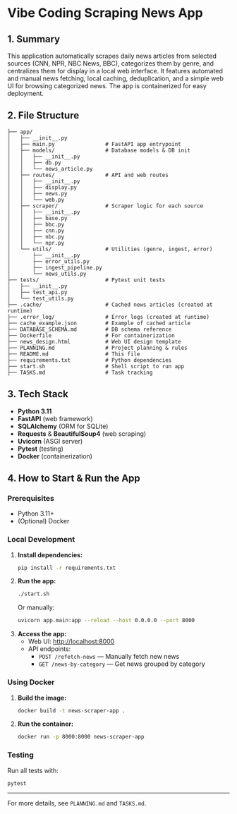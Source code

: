 # Vibe Coding Scraping News App

## 1. Summary
This application automatically scrapes daily news articles from selected sources (CNN, NPR, NBC News, BBC), categorizes them by genre, and centralizes them for display in a local web interface. It features automated and manual news fetching, local caching, deduplication, and a simple web UI for browsing categorized news. The app is containerized for easy deployment.

## 2. File Structure
```
├── app/
│   ├── __init__.py
│   ├── main.py                # FastAPI app entrypoint
│   ├── models/                # Database models & DB init
│   │   ├── __init__.py
│   │   ├── db.py
│   │   └── news_article.py
│   ├── routes/                # API and web routes
│   │   ├── __init__.py
│   │   ├── display.py
│   │   ├── news.py
│   │   └── web.py
│   ├── scraper/               # Scraper logic for each source
│   │   ├── __init__.py
│   │   ├── base.py
│   │   ├── bbc.py
│   │   ├── cnn.py
│   │   ├── nbc.py
│   │   └── npr.py
│   └── utils/                 # Utilities (genre, ingest, error)
│       ├── __init__.py
│       ├── error_utils.py
│       ├── ingest_pipeline.py
│       └── news_utils.py
├── tests/                     # Pytest unit tests
│   ├── __init__.py
│   ├── test_api.py
│   └── test_utils.py
├── .cache/                    # Cached news articles (created at runtime)
├── .error_log/                # Error logs (created at runtime)
├── cache_example.json         # Example of cached article
├── DATABASE_SCHEMA.md         # DB schema reference
├── Dockerfile                 # For containerization
├── news_design.html           # Web UI design template
├── PLANNING.md                # Project planning & rules
├── README.md                  # This file
├── requirements.txt           # Python dependencies
├── start.sh                   # Shell script to run app
├── TASKS.md                   # Task tracking
```

## 3. Tech Stack
- **Python 3.11**
- **FastAPI** (web framework)
- **SQLAlchemy** (ORM for SQLite)
- **Requests** & **BeautifulSoup4** (web scraping)
- **Uvicorn** (ASGI server)
- **Pytest** (testing)
- **Docker** (containerization)

## 4. How to Start & Run the App

### Prerequisites
- Python 3.11+
- (Optional) Docker

### Local Development
1. **Install dependencies:**
   ```bash
   pip install -r requirements.txt
   ```
2. **Run the app:**
   ```bash
   ./start.sh
   ```
   Or manually:
   ```bash
   uvicorn app.main:app --reload --host 0.0.0.0 --port 8000
   ```
3. **Access the app:**
   - Web UI: [http://localhost:8000](http://localhost:8000)
   - API endpoints:
     - `POST /refetch-news` — Manually fetch new news
     - `GET /news-by-category` — Get news grouped by category

### Using Docker
1. **Build the image:**
   ```bash
   docker build -t news-scraper-app .
   ```
2. **Run the container:**
   ```bash
   docker run -p 8000:8000 news-scraper-app
   ```

### Testing
Run all tests with:
```bash
pytest
```

---
For more details, see `PLANNING.md` and `TASKS.md`.
